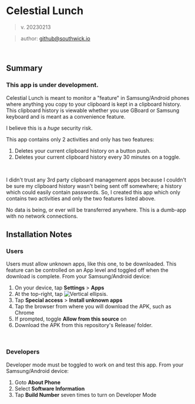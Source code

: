 # Celestial Lunch
> v. 20230213

> author: github@southwick.io
<br>

## Summary
### This app is under development.
Celestial Lunch is meant to monitor a "feature" in Samsung/Android phones where anything you copy to your clipboard is kept in a clipboard history. This clipboard history is viewable whether you use GBoard or Samsung keyboard and is meant as a convenience feature.
<br>

I believe this is a *huge* security risk.
<br>

This app contains only 2 activities and only has two features:
1. Deletes your current clipboard history on a button push.
2. Deletes your current clipboard history every 30 minutes on a toggle.
<br>

I didn't trust any 3rd party clipboard management apps because I couldn't be sure my clipboard history wasn't being sent off somewhere; a history which could easily contain passwords. So, I created this app which only contains two activities and only the two features listed above. 
<br>

No data is being, or ever will be transferred anywhere. This is a dumb-app with no network connections.
## Installation Notes
### Users
Users must allow unknown apps, like this one, to be downloaded. This feature can be controlled on an App level and toggled off when the download is complete. From your Samsung/Android device:
1. On your device, tap  **Settings**  > **Apps**
2.  At the top-right, tap  ![Vertical ellipsis.](https://sp-ao.shortpixel.ai/client/to_auto,q_lossy,ret_img,w_24,h_24/https://s23429.pcdn.co/wp-content/uploads/2017/05/more-vertical.png)
3.  Tap  **Special access**  >  **Install unknown apps**
4.  Tap the browser from where you will download the APK, such as Chrome
5.  If prompted, toggle  **Allow from this source**  on
6. Download the APK from this repository's Release/ folder.
<br>

### Developers
Developer mode must be toggled to work on and test this app. From your Samsung/Android device:
1. Goto **About Phone**
2. Select **Software Information**
3. Tap **Build Number** seven times to turn on Developer Mode



